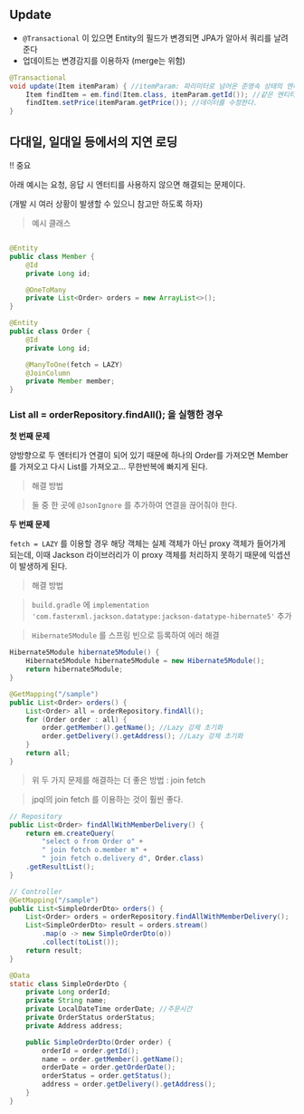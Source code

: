 ## Update

- `@Transactional` 이 있으면 Entity의 필드가 변경되면 JPA가 알아서 쿼리를 날려준다
- 업데이트는 변경감지를 이용하자 (merge는 위험)

```java
@Transactional
void update(Item itemParam) { //itemParam: 파리미터로 넘어온 준영속 상태의 엔티티
    Item findItem = em.find(Item.class, itemParam.getId()); //같은 엔티티를 조회한다.
    findItem.setPrice(itemParam.getPrice()); //데이터를 수정한다.
}
```

## 다대일, 일대일 등에서의 지연 로딩

!! 중요

아래 예시는 요청, 응답 시 엔터티를 사용하지 않으면 해결되는 문제이다.

(개발 시 여러 상황이 발생할 수 있으니 참고만 하도록 하자)

> 예시 클래스

```java

@Entity
public class Member {
    @Id
    private Long id;

    @OneToMany
    private List<Order> orders = new ArrayList<>();
}

@Entity
public class Order {
    @Id
    private Long id;

    @ManyToOne(fetch = LAZY)
    @JoinColumn
    private Member member;
}

```

### List<Order> all = orderRepository.findAll(); 을 실행한 경우

**첫 번째 문제**

양방향으로 두 엔터티가 연결이 되어 있기 때문에 하나의 Order를 가져오면 Member를 가져오고 다시 List<Order>를 가져오고... 무한반복에 빠지게 된다.

> 해결 방법

> 둘 중 한 곳에 `@JsonIgnore` 를 추가하여 연결을 끊어줘야 한다.

**두 번째 문제**

`fetch = LAZY` 를 이용할 경우 해당 객체는 실제 객체가 아닌 proxy 객체가 들어가게 되는데, 이때 Jackson 라이브러리가 이 proxy 객체를 처리하지 못하기 때문에 익셉션이 발생하게 된다.

> 해결 방법

> `build.gradle` 에 `implementation 'com.fasterxml.jackson.datatype:jackson-datatype-hibernate5'` 추가

> `Hibernate5Module` 를 스프링 빈으로 등록하여 에러 해결

```java
Hibernate5Module hibernate5Module() {
    Hibernate5Module hibernate5Module = new Hibernate5Module();
    return hibernate5Module;
}

@GetMapping("/sample")
public List<Order> orders() {
    List<Order> all = orderRepository.findAll();
    for (Order order : all) {
        order.getMember().getName(); //Lazy 강제 초기화
        order.getDelivery().getAddress(); //Lazy 강제 초기화
    }
    return all;
}
```

> 위 두 가지 문제를 해결하는 더 좋은 방법 : join fetch

> jpql의 join fetch 를 이용하는 것이 훨씬 좋다.

```java
// Repository
public List<Order> findAllWithMemberDelivery() {
    return em.createQuery(
        "select o from Order o" +
        " join fetch o.member m" +
        " join fetch o.delivery d", Order.class)
    .getResultList();
}

// Controller
@GetMapping("/sample")
public List<SimpleOrderDto> orders() {
    List<Order> orders = orderRepository.findAllWithMemberDelivery();
    List<SimpleOrderDto> result = orders.stream()
        .map(o -> new SimpleOrderDto(o))
        .collect(toList());
    return result;
}

@Data
static class SimpleOrderDto {
    private Long orderId;
    private String name;
    private LocalDateTime orderDate; //주문시간
    private OrderStatus orderStatus;
    private Address address;

    public SimpleOrderDto(Order order) {
        orderId = order.getId();
        name = order.getMember().getName();
        orderDate = order.getOrderDate();
        orderStatus = order.getStatus();
        address = order.getDelivery().getAddress();
    }
}

```
